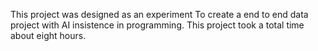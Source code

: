 This project was designed as an experiment To create a end to end data project with AI insistence in programming. This project took a total time about eight hours.
